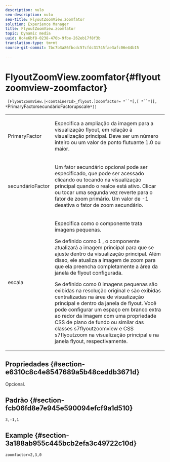 ```yaml
---
description: nulo
seo-description: nulo
seo-title: FlyoutZoomView.zoomfator
solution: Experience Manager
title: FlyoutZoomView.zoomfator
topic: Dynamic media
uuid: 8c4e6bf8-0238-470b-9fbe-262eb17f8f3b
translation-type: tm+mt
source-git-commit: 7bc7b3a86fbcdc57cfdc31745fae3afc06e44b15

---
```



# FlyoutZoomView.zoomfator{#flyoutzoomview-zoomfactor}

` [FlyoutZoomView.|<containerId>_flyout.]zoomfactor= *``*[,[ *``*][, *`PrimaryFactorsecundárioFactorupscale`*]]`

<table id="table_9B98C97485DD4DEB8A6ECBCE8DF6B886"> 
 <tbody> 
  <tr> 
   <td colname="col1"> <p> <span class="codeph"> <span class="varname"> PrimaryFactor</span></span> </p> </td> 
   <td colname="col2"> <p> Especifica a ampliação da imagem para a visualização flyout, em relação à visualização principal. Deve ser um número inteiro ou um valor de ponto flutuante <span class="codeph"> 1.0</span> ou maior. </p> </td> 
  </tr> 
  <tr> 
   <td colname="col1"> <p> <span class="codeph"> <span class="varname"> secundárioFactor</span></span> </p> </td> 
   <td colname="col2"> <p> Um fator secundário opcional pode ser especificado, que pode ser acessado clicando ou tocando na visualização principal quando o realce está ativo. Clicar ou tocar uma segunda vez reverte para o fator de zoom primário. Um valor de <span class="codeph"> -1</span> desativa o fator de zoom secundário. </p> </td> 
  </tr> 
  <tr> 
   <td colname="col1"> <p><span class="codeph"><span class="varname"> escala</span></span> </p> </td> 
   <td colname="col2"> <p>Especifica como o componente trata imagens pequenas. </p> <p>Se definido como <span class="codeph"> 1</span> , o componente atualizará a imagem principal para que se ajuste dentro da visualização principal. Além disso, ele atualiza a imagem de zoom para que ela preencha completamente a área da janela de flyout configurada. </p> <p>Se definido como <span class="codeph"> 0</span> imagens pequenas são exibidas na resolução original e são exibidas centralizadas na área de visualização principal e dentro da janela de flyout. Você pode configurar um espaço em branco extra ao redor da imagem com uma propriedade CSS de plano de fundo ou similar das classes <span class="codeph"> s7flyoutzoomview</span> e CSS <span class="codeph"> s7flyoutzoom</span> na visualização principal e na janela flyout, respectivamente. </p> </td> 
  </tr> 
 </tbody> 
</table>

## Propriedades {#section-e6310c8c4e8547689a5b48ceddb3671d}

Opcional.

## Padrão {#section-fcb06fd8e7e945e590094efcf9a1d510}

`3,-1,1`

## Example {#section-3a188ab955c445bcb2efa3c49722c10d}

`zoomfactor=2,3,0`
